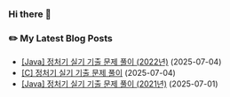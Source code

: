 
### Hi there 👋  

### ✏️ My Latest Blog Posts

<!-- BLOG-START -->
- <a href="https://zoo-tech.tistory.com/45">[Java] 정처기 실기 기출 문제 풀이 (2022년)</a> (2025-07-04)
- <a href="https://zoo-tech.tistory.com/44">[C] 정처기 실기 기출 문제 풀이</a> (2025-07-04)
- <a href="https://zoo-tech.tistory.com/43">[Java] 정처기 실기 기출 문제 풀이 (2021년)</a> (2025-07-01)
<!-- BLOG-END -->


